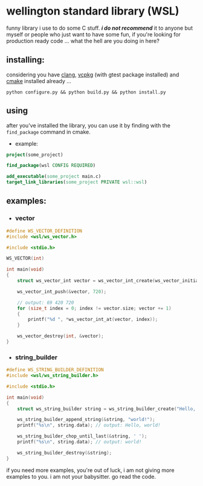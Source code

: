 # wellington standard library (WSL)

funny library i use to do some C stuff. ***i do not recommend*** it to anyone but myself or people who just want to have some fun, if you're looking for production ready code ... what the hell are you doing in here?

## installing:

considering you have [clang](https://github.com/llvm/llvm-project/releases), [vcpkg](https://vcpkg.io/en/) (with gtest package installed) and [cmake](https://cmake.org/) installed already ...

``python configure.py && python build.py && python install.py``

## using

after you've installed the library, you can use it by finding with the ``find_package`` command in cmake.

* example:
```cmake
project(some_project)

find_package(wsl CONFIG REQUIRED)

add_executable(some_project main.c)
target_link_libraries(some_project PRIVATE wsl::wsl)
```

## examples:

* ### vector
```c
#define WS_VECTOR_DEFINITION
#include <wsl/ws_vector.h>

#include <stdio.h>

WS_VECTOR(int)

int main(void)
{
    struct ws_vector_int vector = ws_vector_int_create(ws_vector_initialize(int, 69, 420));

    ws_vector_int_push(&vector, 720);

    // output: 69 420 720
    for (size_t index = 0; index != vector.size; vector += 1)
    {
        printf("%d ", *ws_vector_int_at(vector, index));
    }

    ws_vector_destroy(int, &vector);
}
```
* ### string_builder
```c
#define WS_STRING_BUILDER_DEFINITION
#include <wsl/ws_string_builder.h>

#include <stdio.h>

int main(void)
{
    struct ws_string_builder string = ws_string_builder_create("Hello, ");

    ws_string_builder_append_string(&string, "world!");
    printf("%s\n", string.data); // output: Hello, world!

    ws_string_builder_chop_until_last(&string, ' ');
    printf("%s\n", string.data); // output: world!

    ws_string_builder_destroy(&string);
}
```

if you need more examples, you're out of luck, i am not giving more examples to you. i am not your babysitter. go read the code.
